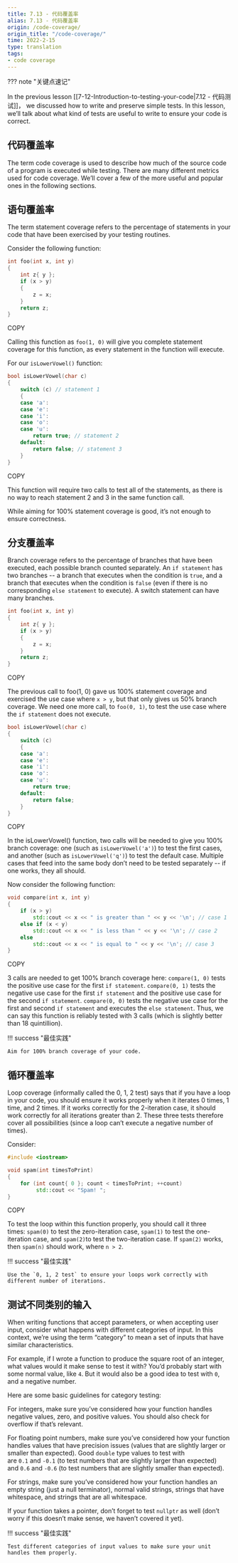 ```yaml
---
title: 7.13 - 代码覆盖率
alias: 7.13 - 代码覆盖率
origin: /code-coverage/
origin_title: "/code-coverage/"
time: 2022-2-15
type: translation
tags:
- code coverage
---
```


??? note "关键点速记"
	



In the previous lesson [[7-12-Introduction-to-testing-your-code|7.12 - 代码测试]]， we discussed how to write and preserve simple tests. In this lesson, we’ll talk about what kind of tests are useful to write to ensure your code is correct.

## 代码覆盖率

The term code coverage is used to describe how much of the source code of a program is executed while testing. There are many different metrics used for code coverage. We’ll cover a few of the more useful and popular ones in the following sections.

## 语句覆盖率

The term statement coverage refers to the percentage of statements in your code that have been exercised by your testing routines.

Consider the following function:

```cpp
int foo(int x, int y)
{
    int z{ y };
    if (x > y)
    {
        z = x;
    }
    return z;
}
```

COPY

Calling this function as `foo(1, 0)` will give you complete statement coverage for this function, as every statement in the function will execute.

For our `isLowerVowel()` function:

```cpp
bool isLowerVowel(char c)
{
    switch (c) // statement 1
    {
    case 'a':
    case 'e':
    case 'i':
    case 'o':
    case 'u':
        return true; // statement 2
    default:
        return false; // statement 3
    }
}
```

COPY

This function will require two calls to test all of the statements, as there is no way to reach statement 2 and 3 in the same function call.

While aiming for 100% statement coverage is good, it’s not enough to ensure correctness.

## 分支覆盖率

Branch coverage refers to the percentage of branches that have been executed, each possible branch counted separately. An `if statement` has two branches -- a branch that executes when the condition is `true`, and a branch that executes when the condition is `false` (even if there is no corresponding `else statement` to execute). A switch statement can have many branches.

```cpp
int foo(int x, int y)
{
    int z{ y };
    if (x > y)
    {
        z = x;
    }
    return z;
}
```

COPY

The previous call to foo(1, 0) gave us 100% statement coverage and exercised the use case where `x > y`, but that only gives us 50% branch coverage. We need one more call, to `foo(0, 1)`, to test the use case where the `if statement` does not execute.

```cpp
bool isLowerVowel(char c)
{
    switch (c)
    {
    case 'a':
    case 'e':
    case 'i':
    case 'o':
    case 'u':
        return true;
    default:
        return false;
    }
}
```

COPY

In the isLowerVowel() function, two calls will be needed to give you 100% branch coverage: one (such as `isLowerVowel('a')`) to test the first cases, and another (such as `isLowerVowel('q')`) to test the default case. Multiple cases that feed into the same body don’t need to be tested separately -- if one works, they all should.

Now consider the following function:

```cpp
void compare(int x, int y)
{
	if (x > y)
		std::cout << x << " is greater than " << y << '\n'; // case 1
	else if (x < y)
		std::cout << x << " is less than " << y << '\n'; // case 2
	else
		std::cout << x << " is equal to " << y << '\n'; // case 3
}
```

COPY

3 calls are needed to get 100% branch coverage here: `compare(1, 0)` tests the positive use case for the first `if statement`. `compare(0, 1)` tests the negative use case for the first `if statement` and the positive use case for the second `if statement`. `compare(0, 0)` tests the negative use case for the first and second `if statement` and executes the `else statement`. Thus, we can say this function is reliably tested with 3 calls (which is slightly better than 18 quintillion).

!!! success "最佳实践"

	Aim for 100% branch coverage of your code.

## 循环覆盖率

Loop coverage (informally called the 0, 1, 2 test) says that if you have a loop in your code, you should ensure it works properly when it iterates 0 times, 1 time, and 2 times. If it works correctly for the 2-iteration case, it should work correctly for all iterations greater than 2. These three tests therefore cover all possibilities (since a loop can’t execute a negative number of times).

Consider:

```cpp
#include <iostream>

void spam(int timesToPrint)
{
    for (int count{ 0 }; count < timesToPrint; ++count)
         std::cout << "Spam! ";
}
```

COPY

To test the loop within this function properly, you should call it three times: `spam(0)` to test the zero-iteration case, `spam(1)` to test the one-iteration case, and `spam(2)`to test the two-iteration case. If `spam(2)` works, then `spam(n)` should work, where `n > 2`.

!!! success "最佳实践"

	Use the `0, 1, 2 test` to ensure your loops work correctly with different number of iterations.

## 测试不同类别的输入

When writing functions that accept parameters, or when accepting user input, consider what happens with different categories of input. In this context, we’re using the term “category” to mean a set of inputs that have similar characteristics.

For example, if I wrote a function to produce the square root of an integer, what values would it make sense to test it with? You’d probably start with some normal value, like `4`. But it would also be a good idea to test with `0`, and a negative number.

Here are some basic guidelines for category testing:

For integers, make sure you’ve considered how your function handles negative values, zero, and positive values. You should also check for overflow if that’s relevant.

For floating point numbers, make sure you’ve considered how your function handles values that have precision issues (values that are slightly larger or smaller than expected). Good `double` type values to test with are `0.1` and `-0.1` (to test numbers that are slightly larger than expected) and `0.6` and `-0.6` (to test numbers that are slightly smaller than expected).

For strings, make sure you’ve considered how your function handles an empty string (just a null terminator), normal valid strings, strings that have whitespace, and strings that are all whitespace.

If your function takes a pointer, don’t forget to test `nullptr` as well (don’t worry if this doesn’t make sense, we haven’t covered it yet).

!!! success "最佳实践"

	Test different categories of input values to make sure your unit handles them properly.